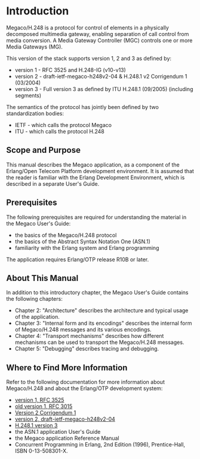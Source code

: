 <!--
%CopyrightBegin%

SPDX-License-Identifier: Apache-2.0

Copyright Ericsson AB 2023-2024. All Rights Reserved.

Licensed under the Apache License, Version 2.0 (the "License");
you may not use this file except in compliance with the License.
You may obtain a copy of the License at

    http://www.apache.org/licenses/LICENSE-2.0

Unless required by applicable law or agreed to in writing, software
distributed under the License is distributed on an "AS IS" BASIS,
WITHOUT WARRANTIES OR CONDITIONS OF ANY KIND, either express or implied.
See the License for the specific language governing permissions and
limitations under the License.

%CopyrightEnd%
-->
# Introduction

Megaco/H.248 is a protocol for control of elements in a physically decomposed
multimedia gateway, enabling separation of call control from media conversion. A
Media Gateway Controller (MGC) controls one or more Media Gateways (MG).

This version of the stack supports version 1, 2 and 3 as defined by:

- version 1 - RFC 3525 and H.248-IG (v10-v13)
- version 2 - draft-ietf-megaco-h248v2-04 & H.248.1 v2 Corrigendum 1 (03/2004)
- version 3 - Full version 3 as defined by ITU H.248.1 (09/2005) (including
  segments)

The semantics of the protocol has jointly been defined by two standardization
bodies:

- IETF - which calls the protocol Megaco
- ITU - which calls the protocol H.248

## Scope and Purpose

This manual describes the Megaco application, as a component of the Erlang/Open
Telecom Platform development environment. It is assumed that the reader is
familiar with the Erlang Development Environment, which is described in a
separate User's Guide.

## Prerequisites

The following prerequisites are required for understanding the material in the
Megaco User's Guide:

- the basics of the Megaco/H.248 protocol
- the basics of the Abstract Syntax Notation One (ASN.1)
- familiarity with the Erlang system and Erlang programming

The application requires Erlang/OTP release R10B or later.

## About This Manual

In addition to this introductory chapter, the Megaco User's Guide contains the
following chapters:

- Chapter 2: "Architecture" describes the architecture and typical usage of the
  application.
- Chapter 3: "Internal form and its encodings" describes the internal form of
  Megaco/H.248 messages and its various encodings.
- Chapter 4: "Transport mechanisms" describes how different mechanisms can be
  used to transport the Megaco/H.248 messages.
- Chapter 5: "Debugging" describes tracing and debugging.

## Where to Find More Information

Refer to the following documentation for more information about Megaco/H.248 and
about the Erlang/OTP development system:

- [version 1, RFC 3525](https://www.erlang.org/doc/standard/rfc3525.txt)
- [old version 1, RFC 3015](http://www.ietf.org/rfc/rfc3015.txt)
- [Version 2 Corrigendum 1](https://web.archive.org/web/20100704020645/http://www.erlang.org/project/megaco/standard/H.248.1-Corr1-200403.doc)
- [version 2, draft-ietf-megaco-h248v2-04](https://web.archive.org/web/20100620185420/http://erlang.org/project/megaco/standard/draft-ietf-megaco-h248v2-04.txt)
- [H.248.1 version 3](http://www.itu.int/)
- the ASN.1 application User's Guide
- the Megaco application Reference Manual
- Concurrent Programming in Erlang, 2nd Edition (1996), Prentice-Hall, ISBN
  0-13-508301-X.
